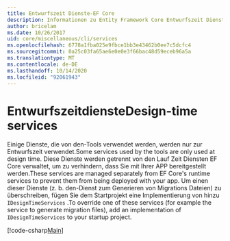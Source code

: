 ```yaml
---
title: Entwurfszeit Dienste-EF Core
description: Informationen zu Entity Framework Core Entwurfszeit Diensten
author: bricelam
ms.date: 10/26/2017
uid: core/miscellaneous/cli/services
ms.openlocfilehash: 6778a1fba025e9fbce1bb3e43462b0ee7c5dcfc4
ms.sourcegitcommit: 0a25c03fa65ae6e0e0e3f66bac48d59eceb96a5a
ms.translationtype: MT
ms.contentlocale: de-DE
ms.lasthandoff: 10/14/2020
ms.locfileid: "92061943"
---
```

# <a name="design-time-services"></a><span data-ttu-id="59a36-103">Entwurfszeitdienste</span><span class="sxs-lookup"><span data-stu-id="59a36-103">Design-time services</span></span>

<span data-ttu-id="59a36-104">Einige Dienste, die von den-Tools verwendet werden, werden nur zur Entwurfszeit verwendet.</span><span class="sxs-lookup"><span data-stu-id="59a36-104">Some services used by the tools are only used at design time.</span></span> <span data-ttu-id="59a36-105">Diese Dienste werden getrennt von den Lauf Zeit Diensten EF Core verwaltet, um zu verhindern, dass Sie mit Ihrer APP bereitgestellt werden.</span><span class="sxs-lookup"><span data-stu-id="59a36-105">These services are managed separately from EF Core's runtime services to prevent them from being deployed with your app.</span></span> <span data-ttu-id="59a36-106">Um einen dieser Dienste (z. b. den-Dienst zum Generieren von Migrations Dateien) zu überschreiben, fügen Sie dem Startprojekt eine Implementierung von hinzu `IDesignTimeServices` .</span><span class="sxs-lookup"><span data-stu-id="59a36-106">To override one of these services (for example the service to generate migration files), add an implementation of `IDesignTimeServices` to your startup project.</span></span>

[!code-csharp[Main](../../../../samples/core/Miscellaneous/CommandLine/DesignTimeServices.cs)]
